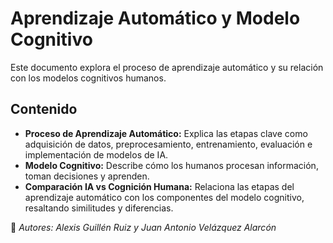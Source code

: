 # Aprendizaje Automático y Modelo Cognitivo

Este documento explora el proceso de aprendizaje automático y su relación con los modelos cognitivos humanos.

## Contenido
- **Proceso de Aprendizaje Automático:** Explica las etapas clave como adquisición de datos, preprocesamiento, entrenamiento, evaluación e implementación de modelos de IA.
- **Modelo Cognitivo:** Describe cómo los humanos procesan información, toman decisiones y aprenden.
- **Comparación IA vs Cognición Humana:** Relaciona las etapas del aprendizaje automático con los componentes del modelo cognitivo, resaltando similitudes y diferencias.

📄 *Autores: Alexis Guillén Ruiz y Juan Antonio Velázquez Alarcón*
